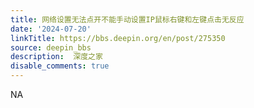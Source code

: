 ```yaml
---
title: 网络设置无法点开不能手动设置IP鼠标右键和左键点击无反应
date: '2024-07-20'
linkTitle: https://bbs.deepin.org/en/post/275350
source: deepin_bbs
description:  深度之家 
disable_comments: true
---
```

NA
